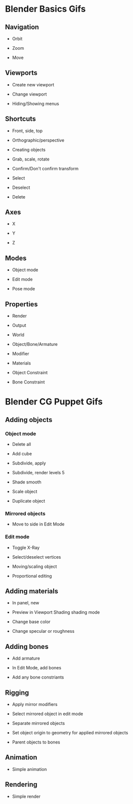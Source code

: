 # Blender Basics Gifs

## Navigation

- Orbit
  
- Zoom
  
- Move
  

## Viewports

- Create new viewport
  
- Change viewport
  
- Hiding/Showing menus
  

## Shortcuts

- Front, side, top
  
- Orthographic/perspective
  
- Creating objects
  
- Grab, scale, rotate
  
- Confirm/Don't confirm transform
  
- Select
  
- Deselect
  
- Delete
  

## Axes

- X
  
- Y
  
- Z
  

## Modes

- Object mode
  
- Edit mode
  
- Pose mode
  

## Properties

- Render
  
- Output
  
- World
  
- Object/Bone/Armature
  
- Modifier
  
- Materials
  
- Object Constraint
  
- Bone Constraint
  

# Blender CG Puppet Gifs

## Adding objects

### Object mode

- Delete all
  
- Add cube
  
- Subdivide, apply
  
- Subdivide, render levels 5
  
- Shade smooth
  
- Scale object
  
- Duplicate object
  

### Mirrored objects

- Move to side in Edit Mode
  

### Edit mode

- Toggle X-Ray
  
- Select/deselect vertices
  
- Moving/scaling object
  
- Proportional editing
  

## Adding materials

- In panel, new
  
- Preview in Viewport Shading shading mode
  
- Change base color
  
- Change specular or roughness
  

## Adding bones

- Add armature
  
- In Edit Mode, add bones
  
- Add any bone constriants
  

## Rigging

- Apply mirror modifiers
  
- Select mirrored object in edit mode
  
- Separate mirrored objects
  
- Set object origin to geometry for applied mirrored objects
  
- Parent objects to bones
  

## Animation

- Simple animation
  

## Rendering

- Simple render
